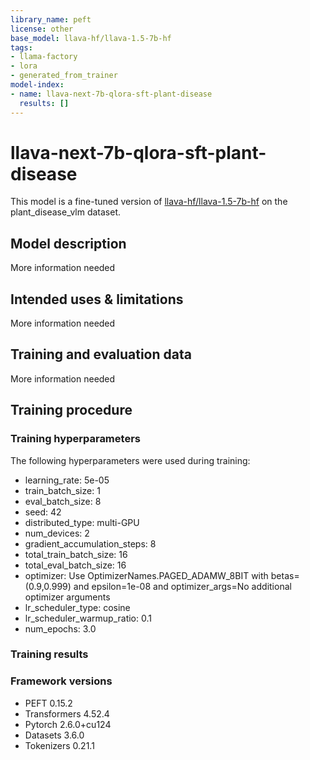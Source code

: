 ```yaml
---
library_name: peft
license: other
base_model: llava-hf/llava-1.5-7b-hf
tags:
- llama-factory
- lora
- generated_from_trainer
model-index:
- name: llava-next-7b-qlora-sft-plant-disease
  results: []
---
```


<!-- This model card has been generated automatically according to the information the Trainer had access to. You
should probably proofread and complete it, then remove this comment. -->

# llava-next-7b-qlora-sft-plant-disease

This model is a fine-tuned version of [llava-hf/llava-1.5-7b-hf](https://huggingface.co/llava-hf/llava-1.5-7b-hf) on the plant_disease_vlm dataset.

## Model description

More information needed

## Intended uses & limitations

More information needed

## Training and evaluation data

More information needed

## Training procedure

### Training hyperparameters

The following hyperparameters were used during training:
- learning_rate: 5e-05
- train_batch_size: 1
- eval_batch_size: 8
- seed: 42
- distributed_type: multi-GPU
- num_devices: 2
- gradient_accumulation_steps: 8
- total_train_batch_size: 16
- total_eval_batch_size: 16
- optimizer: Use OptimizerNames.PAGED_ADAMW_8BIT with betas=(0.9,0.999) and epsilon=1e-08 and optimizer_args=No additional optimizer arguments
- lr_scheduler_type: cosine
- lr_scheduler_warmup_ratio: 0.1
- num_epochs: 3.0

### Training results



### Framework versions

- PEFT 0.15.2
- Transformers 4.52.4
- Pytorch 2.6.0+cu124
- Datasets 3.6.0
- Tokenizers 0.21.1